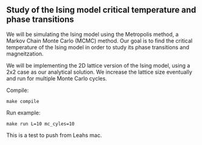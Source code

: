 ## Study of the Ising model critical temperature and phase transitions

We will be simulating the Ising model using the Metropolis method, a Markov Chain Monte Carlo (MCMC) method. 
Our goal is to find the critical temperature of the Ising model in order to study its phase transitions and magneitzation.

We will be implementing the 2D lattice version of the Ising model, using a 2x2 case as our analytical solution. 
We increase the lattice size eventually and run for multiple Monte Carlo cycles.




Compile: 
```
make compile
```

Run example:
```
make run L=10 mc_cyles=10
```

This is a test to push from Leahs mac.

